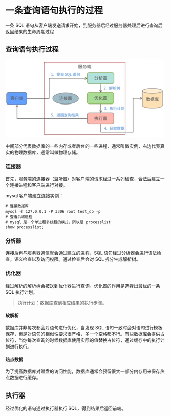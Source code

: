 # 一条查询语句执行的过程

一条 SQL 语句从客户端发送请求开始，到服务器后经过服务器处理后进行查询后返回结果的生命周期过程

## 查询语句执行过程

![查询语句执行过程](../.vuepress/public/images/SQL查询语句执行过程.png)

中间部分代表数据库的一些内存或者后台的一些进程，通常叫做实例，右边代表真实的物理数据库，通常叫做物理存储。

### 连接器

首先，服务端的连接器（监听器）对客户端的请求经过一系列检查，合法后建立一个连接进程和客户端进行对接。

mysql 客户端建立连接实例：

~~~mysql
# 连接数据库
mysql -h 127.0.0.1 -P 3306 root test_db -p
# 查看后端进程
# mysql 是一个单进程多线程的模式，所以是 processlist
show processlist;
~~~

### 分析器

连接后再与服务器通信就会通过建立的进程，SQL 语句经过分析器会进行语法检查，语义检查以及访问权限。通过检查后会对 SQL 拆分生成解析树。

### 优化器

经过解析的解析树会被送到优化器进行查询。优化器的作用是选择出最优的一条 SQL 执行计划。

> 执行计划：数据库查到相应结果的执行步骤。

#### 软解析

数据库并非每次都会对语句进行优化，当发现 SQL 语句一致时会对语句进行模板保存，但是对语句的相似性要求很严格，多一个空格都不行。有些数据库会提供占位符，当你每次查询的时候数据库使用实际的值替换占位符，通过缓存中的执行计划进行执行。

#### 热点数据

为了提高数据库对磁盘的访问性能，数据库通常会预留很大一部分内存用来保存热点数据进行缓存。

## 执行器

经过优化的语句通过执行器执行 SQL，得到结果后返回前端。

